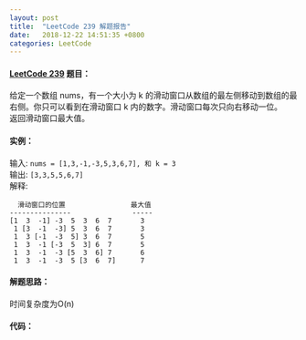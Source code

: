 ```yaml
---
layout: post
title:  "LeetCode 239 解题报告"
date:   2018-12-22 14:51:35 +0800
categories: LeetCode
---
```

#### [LeetCode 239] 题目：  
给定一个数组 nums，有一个大小为 k 的滑动窗口从数组的最左侧移动到数组的最右侧。你只可以看到在滑动窗口 k 内的数字。滑动窗口每次只向右移动一位。  
返回滑动窗口最大值。
#### 实例：  

输入: `nums = [1,3,-1,-3,5,3,6,7], 和 k = 3`  
输出: `[3,3,5,5,6,7]`  
解释: 
```
  滑动窗口的位置                最大值  
---------------               -----
[1  3  -1] -3  5  3  6  7       3  
 1 [3  -1  -3] 5  3  6  7       3  
 1  3 [-1  -3  5] 3  6  7       5  
 1  3  -1 [-3  5  3] 6  7       5  
 1  3  -1  -3 [5  3  6] 7       6  
 1  3  -1  -3  5 [3  6  7]      7  
```
#### 解题思路：   
时间复杂度为O(n)

#### 代码：  
```java
 

```

[LeetCode 239]: https://leetcode-cn.com/problems/sliding-window-maximum/


